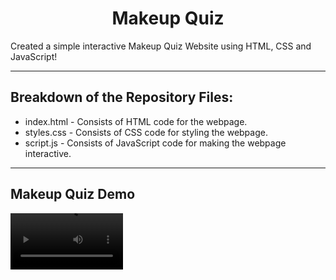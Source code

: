 <h1 align="center"> Makeup Quiz </h1>

Created a simple interactive Makeup Quiz Website using HTML, CSS and JavaScript!

---

## Breakdown of the Repository Files:

- index.html - Consists of HTML code for the webpage.
- styles.css - Consists of CSS code for styling the webpage.
- script.js - Consists of JavaScript code for making the webpage interactive.

---

## Makeup Quiz Demo

<video src='https://github.com/desireedmello/Makeup-Quiz/assets/76941265/e2f0bb2b-8d82-4bc2-853a-0153b1a4a6fe' width=180/>


## Support

If you have any questions please email me at desiree2dmello@gmail.com
